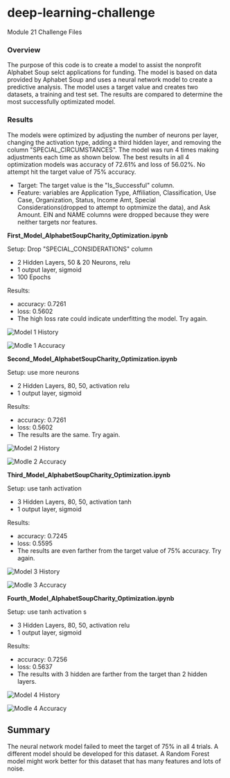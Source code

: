 # deep-learning-challenge
Module 21 Challenge Files

### Overview
The purpose of this code is to create a model to assist the nonprofit Alphabet Soup selct applications for funding. The model is based on data provided by Aphabet Soup and uses a neural network model to create a predictive analysis. The model uses a target value and creates two datasets, a training and test set. The results are compared to determine the most successfully optimizated model. 

### Results
The models were optimized by adjusting the number of neurons per layer, changing the activation type, adding a third hidden layer, and removing the column "SPECIAL_CIRCUMSTANCES". The model was run 4 times making adjustments each time as shown below. The best results in all 4 optimization models was accuracy of 72.61% and loss of 56.02%. No attempt hit the target value of 75% accuracy.
 - Target: The target value is the "Is_Successful" column. 
 - Feature: variables are Application Type, Affiliation, Classification, Use Case, Organization, Status, Income Amt, Special Considerations(dropped to attempt to optmimize the data), and Ask Amount. EIN and NAME columns were dropped because they were neither targets nor features. 


**First_Model_AlphabetSoupCharity_Optimization.ipynb**

Setup: Drop "SPECIAL_CONSIDERATIONS" column
 - 2 Hidden Layers, 50 & 20 Neurons, relu
 - 1 output layer, sigmoid
 - 100 Epochs

Results: 
 - accuracy: 0.7261
 - loss: 0.5602
 - The high loss rate could indicate underfitting the model. Try again.

![Model 1 History](Model_1/first_alphabet_soup_history.png)

![Modle 1 Accuracy](Model_1/first_alphabet_soup_accuracy.png)

**Second_Model_AlphabetSoupCharity_Optimization.ipynb**

Setup: use more neurons
 - 2 Hidden Layers, 80, 50, activation relu
 - 1 output layer, sigmoid

Results:
 - accuracy: 0.7261
 - loss: 0.5602
 - The results are the same. Try again. 

![Model 2 History](Model_2/second_alphabet_soup_history.png)

![Modle 2 Accuracy](Model_2/second_alphabet_soup_accuracy.png)

**Third_Model_AlphabetSoupCharity_Optimization.ipynb**

Setup: use tanh activation 
 - 3 Hidden Layers, 80, 50, activation tanh
 - 1 output layer, sigmoid

Results:
 - accuracy: 0.7245
 - loss: 0.5595
 - The results are even farther from the target value of 75% accuracy. Try again. 

![Model 3 History](Model_3/third_alphabet_soup_history.png)

![Modle 3 Accuracy](Model_3/third_alphabet_soup_accuracy.png)

**Fourth_Model_AlphabetSoupCharity_Optimization.ipynb**

Setup: use tanh activation s
 - 3 Hidden Layers, 80, 50, activation relu
 - 1 output layer, sigmoid

Results:
 - accuracy: 0.7256
 - loss: 0.5637
 - The results with 3 hidden are farther from the target than 2 hidden layers. 

![Model 4 History](Model_4/fourth_alphabet_soup_history.png)

![Modle 4 Accuracy](Model_4/fourth_alphabet_soup_accuracy.png)


## Summary
The neural network model failed to meet the target of 75% in all 4 trials. A different model should be developed for this dataset. A Random Forest model might work better for this dataset that has many features and lots of noise. 

